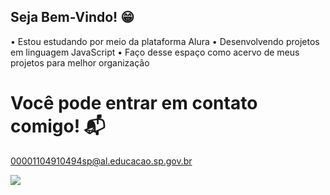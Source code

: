 ## Seja Bem-Vindo! 😁

• Estou estudando por meio da plataforma Alura 
• Desenvolvendo projetos em linguagem JavaScript
• Faço desse espaço como acervo de meus projetos para melhor organização 


# Você pode entrar em contato comigo! 📬
00001104910494sp@al.educacao.sp.gov.br

![](https://giphy.com/gifs/moodman-reaction-Fu3OjBQiCs3s0ZuLY3)
